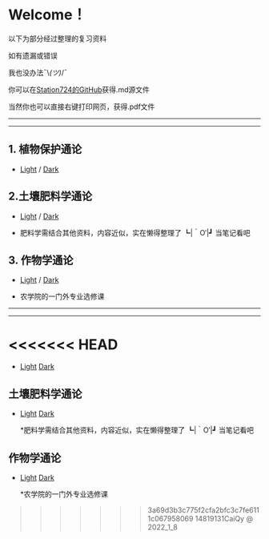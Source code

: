 # Welcome！

以下为部分经过整理的复习资料

如有遗漏或错误

我也没办法¯\\_(ツ)_/¯

你可以在[Station724的GitHub](https://github.com/Station724/TimeInNJAU.github.io.git)获得.md源文件

当然你也可以直接右键打印网页，获得.pdf文件





---

---

## 1. 植物保护通论

- [Light](Plant_Protection.html) / [Dark](Plant_Protection_Dark.html)

## 2.土壤肥料学通论

- [Light](Soil&Fertilizer_Science.html) / [Dark](Soil&Fertilizer_Science_Dark.html)

- 肥料学需结合其他资料，内容近似，实在懒得整理了
  ┗|｀O′|┛ 当笔记看吧

## 3. 作物学通论

- [Light](Crop_Science.html) / [Dark](Crop_Science_Dark.html)

- 农学院的一门外专业选修课



-----

-----

<<<<<<< HEAD
=======
- [Light](Plant_Protection.html)    [Dark](Plant_Protection_Dark.html)



## 土壤肥料学通论

- [Light](Soil&Fertilizer_Science.html)    [Dark](Soil&Fertilizer_Science_Dark.html)

  *肥料学需结合其他资料，内容近似，实在懒得整理了
     ┗|｀O′|┛ 当笔记看吧



## 作物学通论

- [Light](Crop_Science.html)    [Dark](Crop_Science_Dark.html)

  *农学院的一门外专业选修课





>>>>>>> 3a69d3b3c775f2cfa2bfc3c7fe6111c067958069
14819131CaiQy @ 2022_1_8
